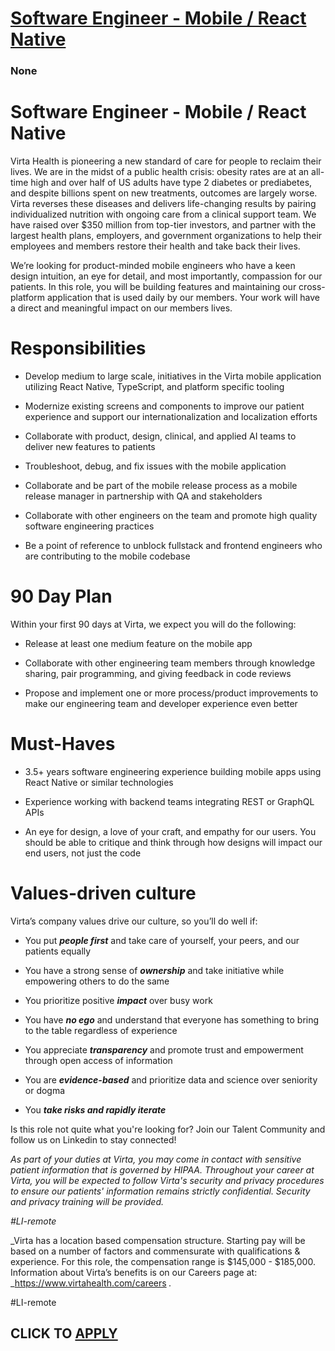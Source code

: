 # [Software Engineer - Mobile / React Native](https://www.remotewlb.com/apply/software-engineer-mobile-react-native-140288)  
### None  
####  

# **Software Engineer - Mobile / React Native**

Virta Health is pioneering a new standard of care for people to reclaim their lives. We are in the midst of a public health crisis: obesity rates are at an all-time high and over half of US adults have type 2 diabetes or prediabetes, and despite billions spent on new treatments, outcomes are largely worse. Virta reverses these diseases and delivers life-changing results by pairing individualized nutrition with ongoing care from a clinical support team. We have raised over $350 million from top-tier investors, and partner with the largest health plans, employers, and government organizations to help their employees and members restore their health and take back their lives.

We’re looking for product-minded mobile engineers who have a keen design intuition, an eye for detail, and most importantly, compassion for our patients. In this role, you will be building features and maintaining our cross-platform application that is used daily by our members. Your work will have a direct and meaningful impact on our members lives.

# Responsibilities

  * Develop medium to large scale, initiatives in the Virta mobile application utilizing React Native, TypeScript, and platform specific tooling

  * Modernize existing screens and components to improve our patient experience and support our internationalization and localization efforts

  * Collaborate with product, design, clinical, and applied AI teams to deliver new features to patients

  * Troubleshoot, debug, and fix issues with the mobile application

  * Collaborate and be part of the mobile release process as a mobile release manager in partnership with QA and stakeholders

  * Collaborate with other engineers on the team and promote high quality software engineering practices

  * Be a point of reference to unblock fullstack and frontend engineers who are contributing to the mobile codebase

# 90 Day Plan

Within your first 90 days at Virta, we expect you will do the following:

  * Release at least one medium feature on the mobile app

  * Collaborate with other engineering team members through knowledge sharing, pair programming, and giving feedback in code reviews

  * Propose and implement one or more process/product improvements to make our engineering team and developer experience even better

# Must-Haves

  * 3.5+ years software engineering experience building mobile apps using React Native or similar technologies

  * Experience working with backend teams integrating REST or GraphQL APIs

  * An eye for design, a love of your craft, and empathy for our users. You should be able to critique and think through how designs will impact our end users, not just the code

# Values-driven culture

Virta’s company values drive our culture, so you’ll do well if:

  * You put **_people first_** and take care of yourself, your peers, and our patients equally

  * You have a strong sense of **_ownership_** and take initiative while empowering others to do the same

  * You prioritize positive **_impact_** over busy work

  * You have **_no ego_** and understand that everyone has something to bring to the table regardless of experience

  * You appreciate **_transparency_** and promote trust and empowerment through open access of information

  * You are **_evidence-based_** and prioritize data and science over seniority or dogma

  * You **_take risks and rapidly iterate_**

Is this role not quite what you're looking for? Join our Talent Community and follow us on Linkedin to stay connected!

 _As part of your duties at Virta, you may come in contact with sensitive patient information that is governed by HIPAA. Throughout your career at Virta, you will be expected to follow Virta's security and privacy procedures to ensure our patients' information remains strictly confidential. Security and privacy training will be provided._

 _#LI-remote_

 _Virta has a location based compensation structure. Starting pay will be based on a number of factors and commensurate with qualifications & experience. For this role, the compensation range is $145,000 - $185,000. Information about Virta’s benefits is on our Careers page at: _https://www.virtahealth.com/careers _._

#LI-remote

  
## CLICK TO [APPLY](https://www.remotewlb.com/apply/software-engineer-mobile-react-native-140288)

